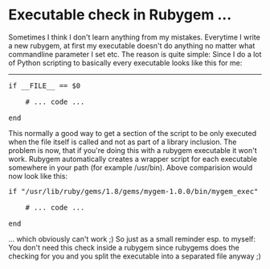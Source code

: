 # Executable check in Rubygem ... 

Sometimes I think I don't learn anything from my mistakes. Everytime I write a new rubygem, at first my executable doesn't do anything no matter what commandline parameter I set etc. The reason is quite simple: Since I do a lot of Python scripting to basically every executable looks like this for me:

-------------------------------



<pre class="code">if __FILE__ == $0

	# ... code ...

end</pre>



This normally a good way to get a section of the script to be only executed when the file itself is called and not as part of a library inclusion. The problem is now, that if you're doing this with a rubygem executable it won't work. Rubygem automatically creates a wrapper script for each executable somewhere in your path (for example /usr/bin). Above comparision would now look like this:



<pre class="code">if "/usr/lib/ruby/gems/1.8/gems/mygem-1.0.0/bin/mygem_exec" == "/usr/bin/mygem_exec"

	# ... code ...

end</pre>



... which obviously can't work ;) So just as a small reminder esp. to myself: You don't need this check inside a rubygem since rubygems does the checking for you and you split the executable into a separated file anyway ;)